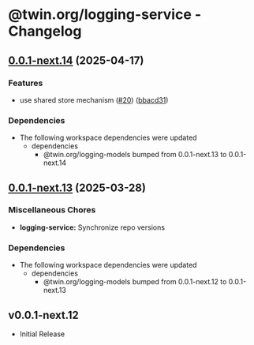 # @twin.org/logging-service - Changelog

## [0.0.1-next.14](https://github.com/twinfoundation/logging/compare/logging-service-v0.0.1-next.13...logging-service-v0.0.1-next.14) (2025-04-17)


### Features

* use shared store mechanism ([#20](https://github.com/twinfoundation/logging/issues/20)) ([bbacd31](https://github.com/twinfoundation/logging/commit/bbacd31af991d82d84294ad432a40830692880ca))


### Dependencies

* The following workspace dependencies were updated
  * dependencies
    * @twin.org/logging-models bumped from 0.0.1-next.13 to 0.0.1-next.14

## [0.0.1-next.13](https://github.com/twinfoundation/logging/compare/logging-service-v0.0.1-next.12...logging-service-v0.0.1-next.13) (2025-03-28)


### Miscellaneous Chores

* **logging-service:** Synchronize repo versions


### Dependencies

* The following workspace dependencies were updated
  * dependencies
    * @twin.org/logging-models bumped from 0.0.1-next.12 to 0.0.1-next.13

## v0.0.1-next.12

- Initial Release
